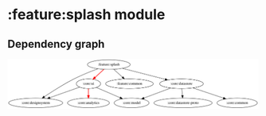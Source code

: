 # :feature:splash module
## Dependency graph
![Dependency graph](../../docs/images/graphs/dep_graph_feature_splash.svg)
